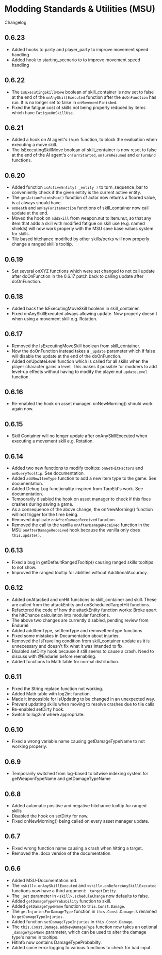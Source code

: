 # Modding Standards & Utilities (MSU)
Changelog
## 0.6.23
- Added hooks to party and player_party to improve movement speed handling
- Added hook to starting_scenario to to improve movement speed handling

## 0.6.22
- The `IsExecutingSkillMove` boolean of skill_container is now set to false at the end of the `onAnySkillExecuted` function after the `doOnFunction` has run. It is no longer set to false in `onMovementFinished`.
- Fixed the fatigue cost of skills not being properly reduced by items which have `FatigueOnSkillUse`.

## 0.6.21
- Added a hook on AI agent's `think` function, to block the evaluation when executing a move skill.
- The IsExecutingSkillMove boolean of skill_container is now reset to false at the end of the AI agent's `onTurnStarted`, `onTurnResumed` and `onTurnEnd` functions.

## 0.6.20
- Added function `isActiveEntity( _entity )` to turn_sequence_bar to conveniently check if the given entity is the current active entity.
- The `getActionPointsMax()` function of actor now returns a floored value, is at always should have.
- `onDeath` and `onPayForItemAction` functions of skill_container now call update at the end.
- Moved the hook on `addSkill` from weapon.nut to item.nut, so that any item that adds a skill with modified fatigue on skill use (e.g. named shields) will now work properly with the MSU save base values system for skills.
- Tile based hitchance modified by other skills/perks will now properly change a ranged skill's tooltip.

## 0.6.19
- Set several onXYZ functions which were set changed to not call update after doOnFunction in the 0.6.17 patch back to calling update after doOnFunction.

## 0.6.18
- Added back the IsExecutingMoveSkill boolean in skill_container.
- Fixed onAnySkillExecuted always allowing update. Now properly doesn't when using a movement skill e.g. Rotation.

## 0.6.17
- Removed the IsExecutingMoveSkill boolean from skill_container.
- Now the doOnFunction instead takes a `_update` parameter which if false will disable the update at the end of the doOnFunction.
- Added onUpdateLevel function which is called for all skills when the player character gains a level. This makes it possible for modders to add level-up effects without having to modify the player.nut `updateLevel` function.

## 0.6.16
- Re-enabled the hook on asset manager. onNewMorning() should work again now.

## 0.6.15
- Skill Container will no longer update after onAnySkillExecuted when executing a movement skill e.g. Rotation.

## 0.6.14
- Added two new functions to modify tooltips: `onGetHitFactors` and `onQueryTooltip`. See documentation.
- Added `addNewItemType` function to add a new item type to the game. See documentation.
- Added Debug Log functionality inspired from TaroEld's work. See documentation.
- Temporarily disabled the hook on asset manager to check if this fixes crashes during saving a game.
- As a consequence of the above change, the onNewMorning() function will not trigger for the time being.
- Removed duplicate `onAfterDamageReceived` function.
- Removed the call to the vanilla `onAfterDamageReceived` function in the MSU `onAfterDamageReceived` hook because the vanilla only does `this.update()`.

## 0.6.13
- Fixed a bug in getDefaultRangedTooltip() causing ranged skills tooltips to not show.
- Improved the ranged tooltip for abilities without AdditionalAccuracy.

## 0.6.12
- Added onAttacked and onHit functions to skill_container and skill. These are called from the attackEntity and onScheduledTargetHit functions.
- Refactored the code of how the attackEntity function works: Broke apart the hitChance calculation into modular functions.
- The above two changes are currently disabled, pending review from Enduriel.
- Added addItemType, setItemType and removeItemType functions.
- Fixed some mistakes in Documentation about injuries.
- Removed the IsTraveling condition from skill_container update as it is unnecessary and doesn't fix what it was intended to fix.
- Disabled setDirty hook because it still seems to cause a crash. Need to discuss with @Enduriel before reenabling.
- Added functions to Math table for normal distribution.

## 0.6.11
- Fixed the String replace function not working.
- Added Math table with log2int function.
- Made it impossible for IsUpdating to be changed in an unexpected way.
- Prevent updating skills when moving to resolve crashes due to tile calls
- Re-enabled setDirty hook.
- Switch to log2int where appropriate.

## 0.6.10
- Fixed a wrong variable name causing getDamageTypeName to not working properly.

## 0.6.9
- Temporarily switched from log-based to bitwise indexing system for getWeaponTypeName and getDamageTypeName

## 0.6.8
- Added automatic positive and negative hitchance tooltip for ranged skills
- Disabled the hook on setDirty for now.
- Fixed onNewMorning() being called on every asset manager update.

## 0.6.7
- Fixed wrong function name causing a crash when hitting a target.
- Removed the .docx version of the documentation.

## 0.6.6
- Added MSU-Documentation.md.
- The `<skill>.onAnySkillExecuted` and `<skill>.onBeforeAnySkillExecuted` functions now have a third argument: `_targetEntity`.
- The `_set` parameter in `<skill>.scheduleChange` now defaults to false.
- Added `getDamageTypeProbability` function to skill.
- Added `getDamageTypeName` function to `this.Const.Damage`.
- The `getInjuriesForDamageType` function in `this.Const.Damage` is renamed to `getDamageTypeInjuries`.
- Added function `setDamageTypeInjuries` in `this.Const.Damage`.
- The `this.Const.Damage.addNewDamageType` function now takes an optional `_damageTypeName` parameter, which can be used to alter the damage type's name in tooltips.
- HitInfo now contains DamageTypeProbabilty.
- Added some error logging to various functions to check for bad input.